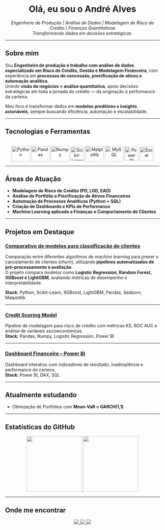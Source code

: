<h1 align="center">Olá, eu sou o André Alves</h1>

<p align="center">
  <em>Engenherio de Produção | Análise de Dados | Modelagem de Risco de Crédito | Finanças Quantitativas</em><br>
  <em>Transformando dados em decisões estratégicas.</em>
</p>

---

## Sobre mim  
Sou **Engenheiro de produção e trabalho com análise de dados especializado em Risco de Crédito, Gestão e Modelagem Financeira**, com experiência em **processos de concessão, precificação de ativos e automação analítica**.  
Unindo **visão de negócios** e **análise quantitativa**, apoio decisões estratégicas em toda a jornada do crédito — da originação à performance da carteira.

Meu foco é transformar dados em **modelos preditivos e insights acionáveis**, sempre buscando eficiência, automação e escalabilidade.

---

## Tecnologias e Ferramentas

<div align="center" style="display: inline_block"><br>
  <img align="center" alt="Python" height="50" width="60" src="https://cdn.jsdelivr.net/gh/devicons/devicon/icons/python/python-original-wordmark.svg">
  <img align="center" alt="Pandas" height="50" width="60" src="https://cdn.jsdelivr.net/gh/devicons/devicon/icons/pandas/pandas-original-wordmark.svg">
  <img align="center" alt="Numpy" height="50" width="60" src="https://cdn.jsdelivr.net/gh/devicons/devicon/icons/numpy/numpy-original-wordmark.svg">
  <img align="center" alt="Scikit-Learn" height="45" src="https://img.shields.io/badge/Scikit--Learn-F7931E?style=for-the-badge&logo=scikit-learn&logoColor=white">
  <img align="center" alt="Matplotlib" height="50" width="60" src="https://cdn.jsdelivr.net/gh/devicons/devicon/icons/matplotlib/matplotlib-original.svg">
  <img align="center" alt="MySQL" height="50" width="60" src="https://cdn.jsdelivr.net/gh/devicons/devicon/icons/mysql/mysql-original-wordmark.svg">
  <img align="center" alt="Power BI" height="45" src="https://img.shields.io/badge/Power%20BI-F2C811?style=for-the-badge&logo=powerbi&logoColor=black">
  <img align="center" alt="Excel" height="45" src="https://img.shields.io/badge/Microsoft%20Excel-217346?style=for-the-badge&logo=microsoft-excel&logoColor=white">
</div>

---

## Áreas de Atuação

- **Modelagem de Risco de Crédito (PD, LGD, EAD)**
- **Análise de Portfólio e Precificação de Ativos Financeiros**
- **Automação de Processos Analíticos (Python + SQL)**
- **Criação de Dashboards e KPIs de Performance**
- **Machine Learning aplicado a Finanças e Comportamento de Clientes**

---

## Projetos em Destaque

### [Comparativo de modelos para classificação de clientes](https://github.com/andreluizjaques/Modelos-previsao-churn-clientes)
Comparação entre diferentes algoritmos de *machine learning* para prever o cancelamento de clientes (*churn*), utilizando **pipelines automatizados de pré-processamento e avaliação**.  
O projeto compara modelos como **Logistic Regression, Random Forest, XGBoost e LightGBM**, avaliando métricas de desempenho e interpretabilidade.

**Stack:** Python, Scikit-Learn, XGBoost, LightGBM, Pandas, Seaborn, Matplotlib

---

### [Credit Scoring Model](https://github.com/seuusuario/credit-risk-model)
Pipeline de modelagem para risco de crédito com métricas KS, ROC AUC e análise de variáveis socioeconômicas.  
**Stack:** Pandas, Numpy, Logistic Regression, Power BI  

---

### [Dashboard Financeiro – Power BI](https://github.com/seuusuario/finance-dashboard)
Dashboard interativo com indicadores de resultado, inadimplência e performance de carteira.  
**Stack:** Power BI, DAX, SQL  

---

## Atualmente estudando

- Otimização de Portfólios com **Mean-VaR** e **GARCH(1,1)**  

---

## Estatísticas do GitHub

<div align="center">
  <a href="https://github.com/andreluizjaques">
    <img height="180em" src="https://github-readme-stats.vercel.app/api?username=andreluizjaques&show_icons=true&theme=dark&include_all_commits=true&count_private=true"/>
    <img height="180em" src="https://github-readme-stats.vercel.app/api/top-langs/?username=andreluizjaques&layout=compact&langs_count=7&theme=dark"/>
  </a>
</div>

---

## Onde me encontrar

<div align="center">
  <a href="mailto:andreluizjaques@gmail.com">
    <img src="https://img.shields.io/badge/-Gmail-D14836?style=for-the-badge&logo=gmail&logoColor=white">
  </a>
  <a href="https://www.linkedin.com/in/andr%C3%A9-alves/" target="_blank">
    <img src="https://img.shields.io/badge/-LinkedIn-0077B5?style=for-the-badge&logo=linkedin&logoColor=white">
  </a>
  <a href="https://andreluizjaques.medium.com/" target="_blank">
    <img src="https://img.shields.io/badge/-Medium-12100E?style=for-the-badge&logo=medium&logoColor=white">
  </a>
</div>

   
